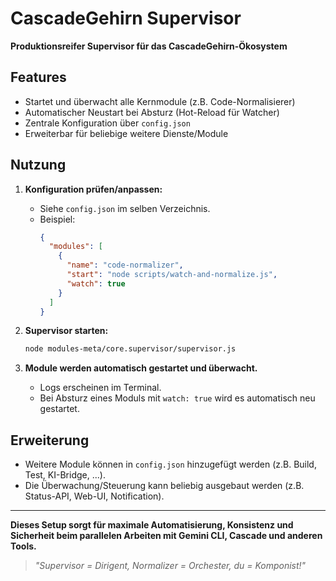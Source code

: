 # CascadeGehirn Supervisor

**Produktionsreifer Supervisor für das CascadeGehirn-Ökosystem**

## Features
- Startet und überwacht alle Kernmodule (z.B. Code-Normalisierer)
- Automatischer Neustart bei Absturz (Hot-Reload für Watcher)
- Zentrale Konfiguration über `config.json`
- Erweiterbar für beliebige weitere Dienste/Module

## Nutzung

1. **Konfiguration prüfen/anpassen:**
   - Siehe `config.json` im selben Verzeichnis.
   - Beispiel:
     ```json
     {
       "modules": [
         {
           "name": "code-normalizer",
           "start": "node scripts/watch-and-normalize.js",
           "watch": true
         }
       ]
     }
     ```

2. **Supervisor starten:**
   ```sh
   node modules-meta/core.supervisor/supervisor.js
   ```

3. **Module werden automatisch gestartet und überwacht.**
   - Logs erscheinen im Terminal.
   - Bei Absturz eines Moduls mit `watch: true` wird es automatisch neu gestartet.

## Erweiterung
- Weitere Module können in `config.json` hinzugefügt werden (z.B. Build, Test, KI-Bridge, ...).
- Die Überwachung/Steuerung kann beliebig ausgebaut werden (z.B. Status-API, Web-UI, Notification).

---

**Dieses Setup sorgt für maximale Automatisierung, Konsistenz und Sicherheit beim parallelen Arbeiten mit Gemini CLI, Cascade und anderen Tools.**

> _"Supervisor = Dirigent, Normalizer = Orchester, du = Komponist!"_
